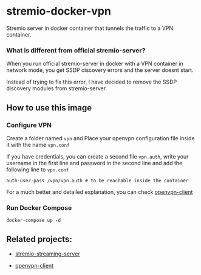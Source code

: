# stremio-docker-vpn

Stremio server in docker container that tunnels the traffic to a VPN container.

### What is different from official stremio-server?
When you run official stremio-server in docker with a VPN container in network mode, you get SSDP discovery errors and the server doesnt start. 

Instead of trying to fix this error, I have decided to remove the SSDP discovery modules from stremio-server.

## How to use this image
### Configure VPN

Create a folder named `vpn`  and Place your openvpn configuration file inside it with the name `vpn.conf`

If you have credentials, you can create a second file `vpn.auth`, write your username in the first line and password in the second line and add the following line to `vpn.conf` 

    auth-user-pass /vpn/vpn.auth # to be reachable inside the container

For a much better and detailed explanation, you can check [openvpn-client](https://github.com/dperson/openvpn-client)

### Run Docker Compose
	docker-compose up -d

## Related projects:
- [stremio-streaming-server](https://github.com/sleeyax/stremio-streaming-server)
* [openvpn-client](https://github.com/dperson/openvpn-client)